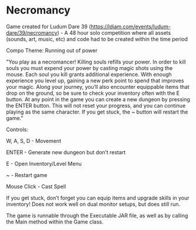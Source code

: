 # Necromancy

Game created for Ludum Dare 39 (https://ldjam.com/events/ludum-dare/39/necromancy) - A 48 hour solo competition where all assets (sounds, art, music, etc) and code had to be created within the time period

Compo Theme: Running out of power

"You play as a necromancer! Killing souls refills your power. In order to kill souls you must expend your power by casting magic shots using the mouse. Each soul you kill grants additional experience. With enough experience you level up, gaining a new perk point to spend that improves your magic. Along your journey, you’ll also encounter equippable items that drop on the ground, so be sure to check your inventory often with the E button. At any point in the game you can create a new dungeon by pressing the ENTER button. This will not reset your progress, and you can continue playing as the same character. If you get stuck, the ~ button will restart the game."

Controls:

W, A, S, D - Movement

ENTER - Generate new dungeon but don’t restart

E - Open Inventory/Level Menu

~ - Restart game

Mouse Click - Cast Spell

If you get stuck, don’t forget you can equip items and upgrade skills in your inventory! Does not work well on dual monitor setups, but does still run.

The game is runnable through the Executable JAR file, as well as by calling the Main method within the Game class.
